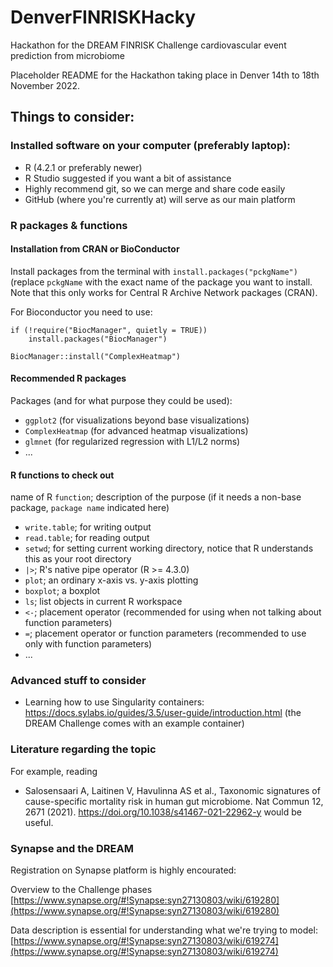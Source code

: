 # DenverFINRISKHacky
Hackathon for the DREAM FINRISK Challenge cardiovascular event prediction from microbiome 

Placeholder README for the Hackathon taking place in Denver 14th to 18th November 2022.

## Things to consider:

### Installed software on your computer (preferably laptop):

- R (4.2.1 or preferably newer)
- R Studio suggested if you want a bit of assistance
- Highly recommend git, so we can merge and share code easily
- GitHub (where you're currently at) will serve as our main platform

### R packages & functions

#### Installation from CRAN or BioConductor

Install packages from the terminal with `install.packages("pckgName")` (replace `pckgName` with the exact name of the package you want to install.
Note that this only works for Central R Archive Network packages (CRAN). 

For Bioconductor you need to use:
```
if (!require("BiocManager", quietly = TRUE))
    install.packages("BiocManager")

BiocManager::install("ComplexHeatmap")
```

#### Recommended R packages

Packages (and for what purpose they could be used):

- `ggplot2` (for visualizations beyond base visualizations)
- `ComplexHeatmap` (for advanced heatmap visualizations)
- `glmnet` (for regularized regression with L1/L2 norms)
- ...

#### R functions to check out

name of R `function`; description of the purpose (if it needs a non-base package, `package name` indicated here)

- `write.table`; for writing output
- `read.table`; for reading output
- `setwd`; for setting current working directory, notice that R understands this as your root directory
- `|>`; R's native pipe operator (R >= 4.3.0)
- `plot`; an ordinary x-axis vs. y-axis plotting
- `boxplot`; a boxplot
- `ls`; list objects in current R workspace
- `<-`; placement operator (recommended for using when not talking about function parameters)
- `=`; placement operator or function parameters (recommended to use only with function parameters)
- ... 

### Advanced stuff to consider

- Learning how to use Singularity containers: https://docs.sylabs.io/guides/3.5/user-guide/introduction.html (the DREAM Challenge comes with an example container)


### Literature regarding the topic
For example, reading 
- Salosensaari A, Laitinen V, Havulinna AS et al., Taxonomic signatures of cause-specific mortality risk in human gut microbiome. Nat Commun 12, 2671 (2021). https://doi.org/10.1038/s41467-021-22962-y 
would be useful.


### Synapse and the DREAM

Registration on Synapse platform is highly encourated:


Overview to the Challenge phases
[https://www.synapse.org/#!Synapse:syn27130803/wiki/619280](https://www.synapse.org/#!Synapse:syn27130803/wiki/619280)

Data description is essential for understanding what we're trying to model:
[https://www.synapse.org/#!Synapse:syn27130803/wiki/619274](https://www.synapse.org/#!Synapse:syn27130803/wiki/619274)
